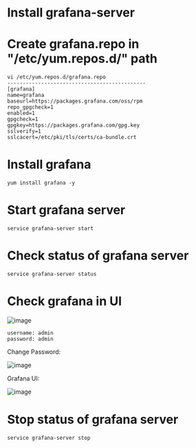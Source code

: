 # Install grafana-server

# Create grafana.repo in "/etc/yum.repos.d/" path
    vi /etc/yum.repos.d/grafana.repo
    ---------------------------------------------
    [grafana]
    name=grafana
    baseurl=https://packages.grafana.com/oss/rpm
    repo_gpgcheck=1
    enabled=1
    gpgcheck=1
    gpgkey=https://packages.grafana.com/gpg.key
    sslverify=1
    sslcacert=/etc/pki/tls/certs/ca-bundle.crt
# Install grafana
    yum install grafana -y
# Start grafana server
    service grafana-server start
# Check status of grafana server
    service grafana-server status
# Check grafana in UI
  ![image](https://user-images.githubusercontent.com/58024415/100535883-c9373180-3242-11eb-8e7e-6dbd6f768929.png)

    username: admin
    password: admin
  
  Change Password:
  
  ![image](https://user-images.githubusercontent.com/58024415/100535904-f388ef00-3242-11eb-8342-6ccbed5a1687.png)
  
  Grafana UI:
  
  ![image](https://user-images.githubusercontent.com/58024415/100535908-03083800-3243-11eb-8672-321d8bc670e4.png)
# Stop status of grafana server
    service grafana-server stop
